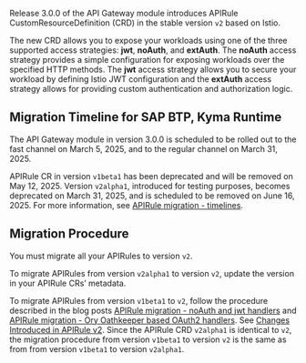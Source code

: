 Release 3.0.0 of the API Gateway module introduces APIRule CustomResourceDefinition (CRD) in the stable version `v2` based on Istio.

The new CRD allows you to expose your workloads using one of the three supported access strategies: **jwt**, **noAuth**, and **extAuth**. The **noAuth** access strategy provides a simple configuration for exposing workloads over the specified HTTP methods. The **jwt** access strategy allows you to secure your workload by defining Istio JWT configuration and the **extAuth** access strategy allows for providing custom authentication and authorization logic.

## Migration Timeline for SAP BTP, Kyma Runtime

The API Gateway module in version 3.0.0 is scheduled to be rolled out to the fast channel on March 5, 2025, and to the regular channel on March 31, 2025.

APIRule CR in version `v1beta1` has been deprecated and will be removed on May 12, 2025. Version `v2alpha1`, introduced for testing purposes, becomes deprecated on March 31, 2025, and is scheduled to be removed on June 16, 2025. For more information, see [APIRule migration - timelines](https://community.sap.com/t5/technology-blogs-by-sap/sap-btp-kyma-runtime-apirule-migration-timelines/ba-p/13995712).

## Migration Procedure

You must migrate all your APIRules to version `v2`. 

To migrate APIRules from version `v2alpha1` to version `v2`, update the version in your APIRule CRs’ metadata.

To migrate APIRules from version `v1beta1` to `v2`, follow the procedure described in the blog posts [APIRule migration - noAuth and jwt handlers](https://community.sap.com/t5/technology-blogs-by-sap/sap-btp-kyma-runtime-apirule-migration-noauth-and-jwt-handlers/ba-p/13882833) and [APIRule migration - Ory Oathkeeper based OAuth2 handlers](https://community.sap.com/t5/technology-blogs-by-sap/sap-btp-kyma-runtime-apirule-migration-ory-oathkeeper-based-oauth2-handlers/ba-p/13896184). See [Changes Introduced in APIRule v2](https://community.sap.com/t5/technology-blogs-by-sap/changes-introduced-in-apirule-v2alpha1-and-v2/ba-p/14029529). Since the APIRule CRD `v2alpha1` is identical to `v2`, the migration procedure from version `v1beta1` to version `v2` is the same as from from version `v1beta1` to version `v2alpha1`.
